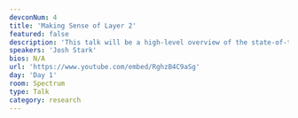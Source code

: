 ```yaml
---
devconNum: 4
title: 'Making Sense of Layer 2'
featured: false
description: 'This talk will be a high-level overview of the state-of-the-art in Layer 2 scaling technology. The goal is to give the audience a comparative understanding of techniques like state channels, plasma, and other layer 2 technologies.'
speakers: 'Josh Stark'
bios: N/A
url: 'https://www.youtube.com/embed/RghzB4C9aSg'
day: 'Day 1'
room: Spectrum
type: Talk
category: research
---
```



